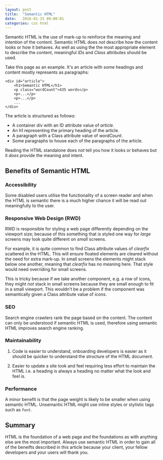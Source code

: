 ```yaml
---
layout: post
title:  "Semantic HTML"
date:   2016-01-15 09:00:01
categories: css html
---
```


<!--

- conclusion 1) 

-->

Semantic HTML is the use of mark-up to reinforce the meaning and *intention* of the content. Semantic HTML does *not* describe how the content looks or how it behaves. As well as using the the most appropriate element to describe the content, meaningful *IDs* and *Class* attributes should be used. 

Take this page as an example. It's an article with some headings and content mostly represents as paragraphs:
	
	<div id="article">
		<h1>Semantic HTML</h1>
		<p class="wordCount">435 words</p>
		<p>...</p>
		<p>...</p>
		...
	</div>

The article is structured as follows:

- A container div with an ID attribute value of *article*.
- An h1 representing the primary heading of the article.
- A paragraph with a Class attribute value of *wordCount*.
- Some paragraphs to house each of the paragraphs of the article.

Reading the HTML standalone does *not* tell you how it looks or behaves but it *does* provide the meaning and intent.

## Benefits of Semantic HTML

### Accessibility

Some disabled users utilise the functionality of a screen reader and when the HTML is semantic there is a much higher chance it will be read out meaningfully to the user.

### Responsive Web Design (RWD)

RWD is responsible for styling a web page differently depending on the viewport size; because of this something that is styled one way for *large* screens may look quite different on *small* screens.

For example, it is quite common to find Class attribute values of *clearfix* scattered in the HTML. This will ensure floated elements are cleared without the need for extra mark-up. In small screens the elements might stack below one another, meaning that *clearfix* has no meaning here. That style would need overriding for small screens. 

This is tricky because if we take another component, e.g. a row of icons, they might *not* stack in small screens because they are small enough to fit in a small viewport. This wouldn't be a problem if the component was semantically given a Class attribute value of *icons*.

### SEO

Search engine crawlers rank the page based on the content. The content can only be understood if semantic HTML is used, therefore using semantic HTML improves search engine ranking.

### Maintainability

1. Code is easier to understand, onboarding developers is easier as it should be quicker to understand the structure of the HTML document.

2. Easier to update a site look and feel requiring less effort to maintain the HTML i.e. a heading is always a heading no matter what the look and feel is.

### Performance

A minor benefit is that the page weight is likely to be smaller when using semantic HTML. Unsemantic HTML might use inline styles or stylistic tags such as `font`.

## Summary

HTML is the foundation of a web page and the foundations as with anything else are the most important. Always use semantic HTML in order to gain all of the beneifts described in this article because your client, your fellow developers and your users will thank you.